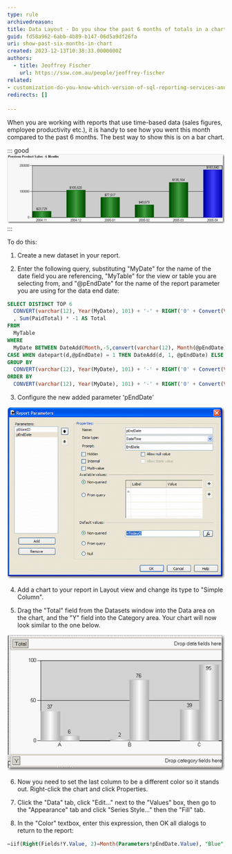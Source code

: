 ```yaml
---
type: rule
archivedreason:
title: Data Layout - Do you show the past 6 months of totals in a chart?
guid: fd58a962-6abb-4b89-b147-06d5a9df26fa
uri: show-past-six-months-in-chart
created: 2023-12-13T10:38:33.0000000Z
authors: 
  - title: Jeoffrey Fischer
    url: https://ssw.com.au/people/jeoffrey-fischer
related:
- customization-do-you-know-which-version-of-sql-reporting-services-and-visual-studio-you-are-using
redirects: []

---
```


<!--endintro-->

When you are working with reports that use time-based data (sales figures, employee productivity etc.), it is handy to see how you went this month compared to the past 6 months. The best way to show this is on a bar chart.

::: good  
![Figure: Good example - Use of bar chart to show the past 6 months of totals at the end of your report for easy comparison](RSRules6MonthChart.gif)
:::

To do this:

1. Create a new dataset in your report.

2. Enter the following query, substituting "MyDate" for the name of the date field you are referencing, "MyTable" for the view or table you are selecting from, and "@pEndDate" for the name of the report parameter you are using for the data end date:

```sql
SELECT DISTINCT TOP 6
  CONVERT(varchar(12), Year(MyDate), 101) + '-' + RIGHT('0' + Convert(Varchar(2), MyDate, 101), 2) AS Y
  , Sum(PaidTotal) * -1 AS Total
FROM
  MyTable
WHERE
  MyDate BETWEEN DateAdd(Month,-5,convert(varchar(12), Month(@pEndDate)) + '/1/' + convert(varchar(12), Year(@pEndDate))) AND 
CASE WHEN datepart(d,@pEndDate) = 1 THEN DateAdd(d, 1, @pEndDate) ELSE @pEndDate END
GROUP BY
  CONVERT(varchar(12), Year(MyDate), 101) + '-' + RIGHT('0' + Convert(Varchar(2), MyDate, 101), 2)
ORDER BY
  CONVERT(varchar(12), Year(MyDate), 101) + '-' + RIGHT('0' + Convert(Varchar(2), MyDate, 101), 2)
```

3. Configure the new added parameter 'pEndDate'

![Figure: Change Data Type to DateTime and assign to the proper default values](RSRules6MonthChart_AddParameter.gif)

4. Add a chart to your report in Layout view and change its type to "Simple Column".

5. Drag the "Total" field from the Datasets window into the Data area on the chart, and the "Y" field into the Category area. Your chart will now look similar to the one below.

![Figure: Build up the column chart in layout view](RSRules6MonthChart_Layout.gif)

6. Now you need to set the last column to be a different color so it stands out. Right-click the chart and click Properties.

7. Click the "Data" tab, click "Edit..." next to the "Values" box, then go to the "Appearance" tab and click "Series Style..." then the "Fill" tab.

8. In the "Color" textbox, enter this expression, then OK all dialogs to return to the report:

```sql
=iif(Right(Fields!Y.Value, 2)=Month(Parameters!pEndDate.Value), "Blue", "Green")
```

